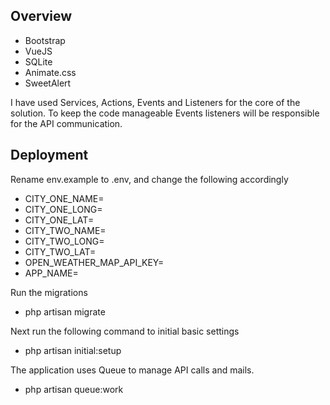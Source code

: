 
## Overview

- Bootstrap
- VueJS
- SQLite
- Animate.css
- SweetAlert

I have used Services, Actions, Events and Listeners for the core of the solution. To keep the code manageable Events listeners will be responsible for the API communication.



## Deployment

Rename env.example to .env, and change the following accordingly
- CITY_ONE_NAME=
- CITY_ONE_LONG=
- CITY_ONE_LAT=
- CITY_TWO_NAME=
- CITY_TWO_LONG=
- CITY_TWO_LAT=
- OPEN_WEATHER_MAP_API_KEY=
- APP_NAME=

Run the migrations
- php artisan migrate

Next run the following command to initial basic settings
- php artisan initial:setup

The application uses Queue to manage API calls and mails. 
- php artisan queue:work


